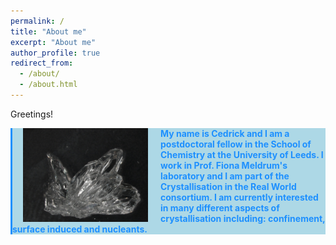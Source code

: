 ```yaml
---
permalink: /
title: "About me"
excerpt: "About me"
author_profile: true
redirect_from:
  - /about/
  - /about.html
---
```

Greetings!


<img style="float: left;" src="images/Thenardite_Bulk3M.jpg" alt="MacroThenardite" width="200" hspace="20"/>
<p style="color:DodgerBlue;background-color:lightblue;border-left-style: solid;border-color:DodgerBlue;"><b>My name is Cedrick and I am a postdoctoral fellow in the School of Chemistry at the University of Leeds. I work in Prof. Fiona Meldrum's laboratory and I am part of the Crystallisation in the Real World consortium. I am currently interested in many different aspects of crystallisation including: confinement, surface induced and nucleants.</b></p>
